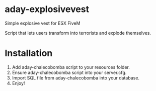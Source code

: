# aday-explosivevest
Simple explosive vest for ESX FiveM

Script that lets users transform into terrorists and explode themselves.

# Installation
1. Add aday-chalecobomba script to your resources folder.
4. Ensure aday-chalecobomba script into your server.cfg.
5. Import SQL file from aday-chalecobomba into your database.
6. Enjoy!
